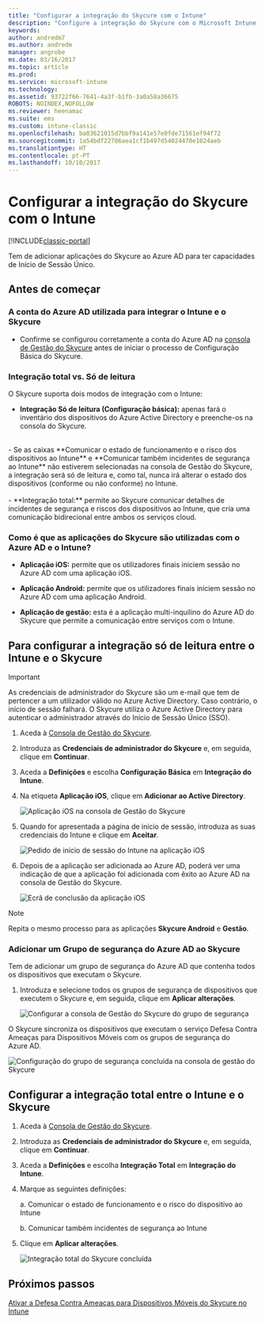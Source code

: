 ```yaml
---
title: "Configurar a integração do Skycure com o Intune"
description: "Configure a integração do Skycure com o Microsoft Intune."
keywords: 
author: andredm7
ms.author: andredm
manager: angrobe
ms.date: 03/16/2017
ms.topic: article
ms.prod: 
ms.service: microsoft-intune
ms.technology: 
ms.assetid: 93722f66-7641-4a3f-b1fb-3a0a58a36675
ROBOTS: NOINDEX,NOFOLLOW
ms.reviewer: heenamac
ms.suite: ems
ms.custom: intune-classic
ms.openlocfilehash: ba03621015d7bbf9a141e57e0fde71561ef94f72
ms.sourcegitcommit: 1a54bdf22786aea1cf1b497d54024470e1024aeb
ms.translationtype: HT
ms.contentlocale: pt-PT
ms.lasthandoff: 10/10/2017
---
```

# <a name="set-up-the-skycure-integration-with-intune"></a>Configurar a integração do Skycure com o Intune

[!INCLUDE[classic-portal](../includes/classic-portal.md)]

Tem de adicionar aplicações do Skycure ao Azure AD para ter capacidades de Início de Sessão Único.

## <a name="before-you-begin"></a>Antes de começar

### <a name="azure-ad-account-used-to-integrate-intune-and-skycure"></a>A conta do Azure AD utilizada para integrar o Intune e o Skycure

-   Confirme se configurou corretamente a conta do Azure AD na [consola de Gestão do Skycure](https://aad.skycure.com) antes de iniciar o processo de Configuração Básica do Skycure.

### <a name="full-integration-vs-read-only"></a>Integração total vs. Só de leitura

O Skycure suporta dois modos de integração com o Intune:

-   **Integração Só de leitura (Configuração básica):** apenas fará o inventário dos dispositivos do Azure Active Directory e preenche-os na consola do Skycure.
<br>
    -   Se as caixas **Comunicar o estado de funcionamento e o risco dos dispositivos ao Intune** e **Comunicar também incidentes de segurança ao Intune** não estiverem selecionadas na consola de Gestão do Skycure, a integração será só de leitura e, como tal, nunca irá alterar o estado dos dispositivos (conforme ou não conforme) no Intune.
<br></br>
-   **Integração total:** permite ao Skycure comunicar detalhes de incidentes de segurança e riscos dos dispositivos ao Intune, que cria uma comunicação bidirecional entre ambos os serviços cloud.

### <a name="how-the-skycure-apps-are-used-with-azure-ad-and-intune"></a>Como é que as aplicações do Skycure são utilizadas com o Azure AD e o Intune?

-   **Aplicação iOS:** permite que os utilizadores finais iniciem sessão no Azure AD com uma aplicação iOS.

-   **Aplicação Android:** permite que os utilizadores finais iniciem sessão no Azure AD com uma aplicação Android.

-   **Aplicação de gestão:** esta é a aplicação multi-inquilino do Azure AD do Skycure que permite a comunicação entre serviços com o Intune.

## <a name="to-set-up-the-read-only-integration-between-intune-and-skycure"></a>Para configurar a integração só de leitura entre o Intune e o Skycure

> [!IMPORTANT]
> As credenciais de administrador do Skycure são um e-mail que tem de pertencer a um utilizador válido no Azure Active Directory. Caso contrário, o início de sessão falhará. O Skycure utiliza o Azure Active Directory para autenticar o administrador através do Início de Sessão Único (SSO).

1.  Aceda à [Consola de Gestão do Skycure](https://aad.skycure.com).

2.  Introduza as **Credenciais de administrador do Skycure** e, em seguida, clique em **Continuar**.

3.  Aceda a **Definições** e escolha **Configuração Básica** em **Integração do Intune**.

4.  Na etiqueta **Aplicação iOS**, clique em **Adicionar ao Active Directory**.

    ![Aplicação iOS na consola de Gestão do Skycure](../media/mtp/skycure-setup-1.png)

5.  Quando for apresentada a página de início de sessão, introduza as suas credenciais do Intune e clique em **Aceitar**.

    ![Pedido de início de sessão do Intune na aplicação iOS](../media/mtp/skycure-setup-2.png)

6.  Depois de a aplicação ser adicionada ao Azure AD, poderá ver uma indicação de que a aplicação foi adicionada com êxito ao Azure AD na consola de Gestão do Skycure.

    ![Ecrã de conclusão da aplicação iOS](../media/mtp/skycure-setup-3.png)

> [!NOTE]
> Repita o mesmo processo para as aplicações **Skycure Android** e **Gestão**.

### <a name="add-an-azure-ad-security-group-into-skycure"></a>Adicionar um Grupo de segurança do Azure AD ao Skycure

Tem de adicionar um grupo de segurança do Azure AD que contenha todos os dispositivos que executam o Skycure.

1.  Introduza e selecione todos os grupos de segurança de dispositivos que executem o Skycure e, em seguida, clique em **Aplicar alterações**.

    ![Configurar a consola de Gestão do Skycure do grupo de segurança](../media/mtp/skycure-setup-4.png)

O Skycure sincroniza os dispositivos que executam o serviço Defesa Contra Ameaças para Dispositivos Móveis com os grupos de segurança do Azure AD.

![Configuração do grupo de segurança concluída na consola de gestão do Skycure](../media/mtp/skycure-setup-5.png)

## <a name="set-up-the-full-integration-between-intune-and-skycure"></a>Configurar a integração total entre o Intune e o Skycure

1.  Aceda à [Consola de Gestão do Skycure](https://aad.skycure.com).

2.  Introduza as **Credenciais de administrador do Skycure** e, em seguida, clique em **Continuar**.

3.  Aceda a **Definições** e escolha **Integração Total** em **Integração do Intune**.

4.  Marque as seguintes definições:

    a.  Comunicar o estado de funcionamento e o risco do dispositivo ao Intune

    b.  Comunicar também incidentes de segurança ao Intune

5.  Clique em **Aplicar alterações**.

    ![Integração total do Skycure concluída](../media/mtp/skycure-setup-6.png)

## <a name="next-steps"></a>Próximos passos

[Ativar a Defesa Contra Ameaças para Dispositivos Móveis do Skycure no Intune](/intune-classic/deploy-use/enable-skycure-mobile-threat-defense-in-intune)
